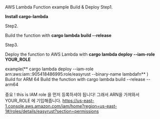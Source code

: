 AWS Lambda Function example
Build & Deploy
Step1.

**Install cargo-lambda**


Step2.


Build the function with **cargo lambda build --release**


Step3.

Deploy the function to AWS Lambda with **cargo lambda deploy --iam-role YOUR_ROLE**


example(** cargo lambda deploy --iam-role arn:aws:iam::905418486995:role/easyrust --binary-name lambdafn** )
Build for ARM 64
Build the function with cargo lambda build --release --arm64



중요 ! this is IAM role 을 먼저 등록하셔야 됩니다! 
그래서 ARN을 가져와서 YOUR_ROLE 에 기입해줍니다.
https://us-east-1.console.aws.amazon.com/iam/home?region=us-east-1#/roles/details/easyrust?section=permissions
